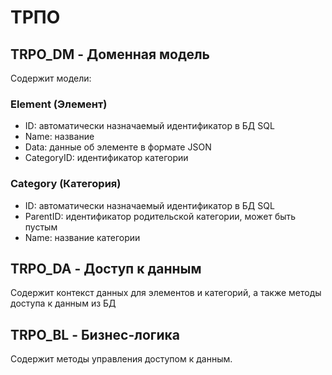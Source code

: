 # ТРПО

## TRPO_DM - Доменная модель
Содержит модели:
### Element (Элемент)
- ID: автоматически назначаемый идентификатор в БД SQL
- Name: название
- Data: данные об элементе в формате JSON
- CategoryID: идентификатор категории
### Category (Категория)
- ID: автоматически назначаемый идентификатор в БД SQL
- ParentID: идентификатор родительской категории, может быть пустым
- Name: название категории

## TRPO_DA - Доступ к данным
Содержит контекст данных для элементов и категорий, а также методы доступа к данным из БД

## TRPO_BL - Бизнес-логика
Содержит методы управления доступом к данным.
